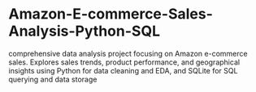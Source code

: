 # Amazon-E-commerce-Sales-Analysis-Python-SQL
 comprehensive data analysis project focusing on Amazon e-commerce sales. Explores sales trends, product performance, and geographical insights using Python for data cleaning and EDA, and SQLite for SQL querying and data storage
